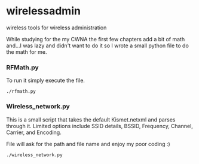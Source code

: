 # wirelessadmin
wireless tools for wireless administration 

While studying for the my CWNA the first few chapters add a bit of math and...I was lazy and didn't want to do it so I 
wrote a small python file to do the math for me. 

### RFMath.py

To run it simply execute the file. 
```
./rfmath.py
```

### Wireless_network.py

This is a small script that takes the default Kismet.netxml and parses through it. Limited options include SSID details, 
BSSID, Frequency, Channel, Carrier, and Encoding. 

File will ask for the path and file name and enjoy my poor coding :)

  ```
  ./wireless_network.py
  ```
  
